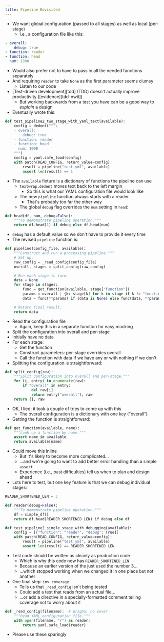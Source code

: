```yaml
---
title: Pipeline Revisited
---
```


-   We want global configuration (passed to all stages) as well as local (per-stage)
    -   I.e., a configuration file like this:

```yaml
- overall:
    debug: true
- function: reader
- function: head
  num: 1000
```

-   Would also prefer not to have to pass in all the needed functions separately
-   And requiring `reader` to take `None` as the first parameter seems clumsy
    -   Listen to our code
-   [Test-driven development][tdd] (TDD) doesn't actually improve productivity ([evidence][tdd-nwit])
    -   But working backwards from a test you have can be a good way to *explain* a design
-   Eventually wrote this:

```python
def test_pipeline2_two_stage_with_yaml_text(available):
    config = dedent("""\
    - overall:
        debug: true
    - function: reader
    - function: head
      num: 1000
    """)
    config = yaml.safe_load(config)
    with patch(READ_CONFIG, return_value=config):
        result = pipeline("test.yml", available)
        assert len(result) == 1
```

-   The `available` fixture is a dictionary of functions the pipeline can use
    -   `textwrap.dedent` moves text back to the left margin
        -   So this is what our YAML configuration file would look like
    -   The new `pipeline` function always starts with a reader
        -   That's probably too far the other way
    -   The global `debug` flag overrides the `num` setting in `head`:

```python
def head(df, num, debug=False):
    """To demonstrate pipeline operation."""
    return df.head(1) if debug else df.head(num)
```

-   `debug` has a default value so we don't have to provide it every time
-   The revised `pipeline` function is:

```python
def pipeline(config_file, available):
    """Construct and run a processing pipeline."""
    # Set up.
    raw_config = _read_config(config_file)
    overall, stages = split_config(raw_config)

    # Run each stage in turn.
    data = None
    for stage in stages:
        func = get_function(available, stage["function"])
        params = overall | {k: stage[k] for k in stage if k != "function"}
        data = func(**params) if (data is None) else func(data, **params)

    # Return final result.
    return data
```

-   Read the configuration file
    -   Again, keep this in a separate function for easy mocking
-   Split the configuration into overall and per-stage
-   Initially have no data
-   For each stage:
    -   Get the function
    -   Construct parameters: per-stage overrides overall
    -   Call the function with data if we have any or with nothing if we don't
-   Splitting the configuration is straightforward:

```python
def split_config(raw):
    """Split configuration into overall and per-stage."""
    for (i, entry) in enumerate(raw):
        if "overall" in entry:
            del raw[i]
            return entry["overall"], raw
    return {}, raw
```

-   OK, I lied: it took a couple of tries to come up with this
    -   The overall configuration is a dictionary with one key ("overall")
-   Getting the function is straightforward:

```python
def get_function(available, name):
    """Look up a function by name."""
    assert name in available
    return available[name]
```

-   Could move this inline
    -   But it's likely to become more complicated...
    -   ...and we're going to want to add better error handling than a simple `assert`
    -   Experience (i.e., past difficulties) tell us when to plan and design ahead
-   Lots here to test, but one key feature is that we can debug individual stages:

```python
READER_SHORTENED_LEN = 3

def reader(debug=False):
    """To demonstrate pipeline operation."""
    df = simple_df()
    return df.head(READER_SHORTENED_LEN) if debug else df

def test_pipeline2_single_stage_with_debugging(available):
    config = [{"function": "reader", "debug": True}]
    with patch(READ_CONFIG, return_value=config):
        result = pipeline("test.yml", available)
        assert len(result) == READER_SHORTENED_LEN
```

-   Test code should be written as cleanly as production code
    -   Which is why this code now has `READER_SHORTENED_LEN`
    -   Because an earlier version of the just used the number 3...
    -   ...which stopped working when we changed it in one place but not another
-   One final step: `inv coverage`
    -   Tells us that `_read_config` isn't being tested
    -   Could add a test that reads from an actual file...
    -   ...or add a directive in a specially-formatted comment telling coverage not to worry about it

```python
def _read_config(filename):  # pragma: no cover
    """Read YAML configuration file."""
    with open(filename, "r") as reader:
        return yaml.safe_load(reader)
```

-   Please use these sparingly
